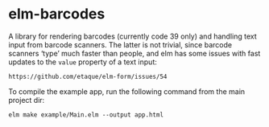 # elm-barcodes

A library for rendering barcodes (currently code 39 only) and handling text
input from barcode scanners. The latter is not trivial, since barcode scanners
‘type’ much faster than people, and elm has some issues with fast updates to
the `value` property of a text input:

    https://github.com/etaque/elm-form/issues/54

To compile the example app, run the following command from the main project dir:

    elm make example/Main.elm --output app.html